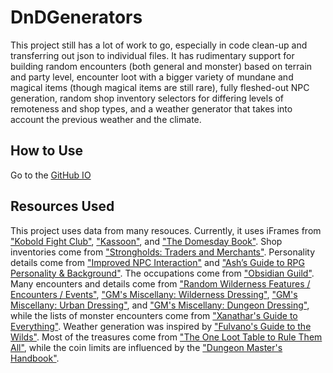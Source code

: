 # DnDGenerators

This project still has a lot of work to go, especially in code clean-up and transferring out json to individual files. It has rudimentary support for building random encounters (both general and monster) based on terrain and party level, encounter loot with a bigger variety of mundane and magical items (though magical items are still rare), fully fleshed-out NPC generation, random shop inventory selectors for differing levels of remoteness and shop types, and a weather generator that takes into account the previous weather and the climate.



## How to Use

Go to the [GitHub IO](https://jakekausler.github.io/DnDGenerators/index.html)

## Resources Used

This project uses data from many resouces. Currently, it uses iFrames from ["Kobold Fight Club"](https://kobold.club/fight/#/encounter-builder), ["Kassoon"](https://www.kassoon.com/dnd/town-generator/), and ["The Domesday Book"](https://www.rpglibrary.org/utils/meddemog/). Shop inventories come from ["Strongholds: Traders and Merchants"](https://www.dmsguild.com/product/209113/WH-Traders--Merchants-Inventories-for-28-different-types-of-merchant-indexed-by-quality). Personality details come from ["Improved NPC Interaction"](https://www.dmsguild.com/product/214202/Improved-NPC-Interactions) and ["Ash’s Guide to RPG Personality & Background"](http://rpg.ashami.com/). The occupations come from ["Obsidian Guild"](https://embyr.obsidianportal.com/wiki_pages/npc-occupations). Many encounters and details come from ["Random Wilderness Features / Encounters / Events"](https://drive.google.com/file/d/0Bw1kyeBlBRE9RHJxdnRDN201VzA/view), ["GM's Miscellany: Wilderness Dressing"](https://www.drivethrurpg.com/product/126812/GMs-Miscellany-Wilderness-Dressing), ["GM's Miscellany: Urban Dressing"](https://www.drivethrurpg.com/product/131653/GMs-Miscellany-Urban-Dressing?src=also_purchased), and ["GM's Miscellany: Dungeon Dressing"](https://www.drivethrurpg.com/product/133198/GMs-Miscellany-Dungeon-Dressing?src=also_purchased), while the lists of monster encounters come from ["Xanathar's Guide to Everything"](http://dnd.wizards.com/products/tabletop-games/rpg-products/xanathars-guide-everything). Weather generation was inspired by ["Fulvano's Guide to the Wilds"](https://www.drivethrurpg.com/product/242214/Fulvanos-Guide-to-the-Wilds). Most of the treasures come from ["The One Loot Table to Rule Them All"](https://docs.google.com/spreadsheets/d/1lIKwMVNbJLTE8b5iHbhEMFef8o7WuVsy1s0-I0k3ohA/edit#gid=0), while the coin limits are influenced by the ["Dungeon Master's Handbook"](http://dnd.wizards.com/products/tabletop-games/rpg-products/dungeon-masters-guide).

